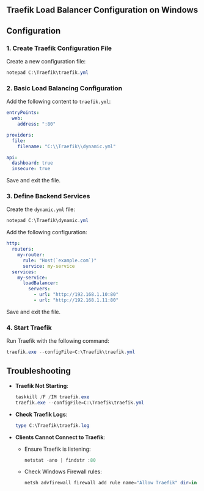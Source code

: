 ## Traefik Load Balancer Configuration on Windows

## **Configuration**

### **1. Create Traefik Configuration File**
Create a new configuration file:
```powershell
notepad C:\Traefik\traefik.yml
```

### **2. Basic Load Balancing Configuration**
Add the following content to `traefik.yml`:
```yaml
entryPoints:
  web:
    address: ":80"

providers:
  file:
    filename: "C:\\Traefik\\dynamic.yml"

api:
  dashboard: true
  insecure: true
```
Save and exit the file.

### **3. Define Backend Services**
Create the `dynamic.yml` file:
```powershell
notepad C:\Traefik\dynamic.yml
```
Add the following configuration:
```yaml
http:
  routers:
    my-router:
      rule: "Host(`example.com`)"
      service: my-service
  services:
    my-service:
      loadBalancer:
        servers:
          - url: "http://192.168.1.10:80"
          - url: "http://192.168.1.11:80"
```
Save and exit the file.

### **4. Start Traefik**
Run Traefik with the following command:
```powershell
traefik.exe --configFile=C:\Traefik\traefik.yml
```


## **Troubleshooting**

- **Traefik Not Starting**:
  ```powershell
  taskkill /F /IM traefik.exe
  traefik.exe --configFile=C:\Traefik\traefik.yml
  ```
- **Check Traefik Logs**:

  ```powershell
  type C:\Traefik\traefik.log
  ```
- **Clients Cannot Connect to Traefik**:
  - Ensure Traefik is listening:
  
    ```powershell
    netstat -ano | findstr :80
    ```
  - Check Windows Firewall rules:
    ```powershell
    netsh advfirewall firewall add rule name="Allow Traefik" dir=in action=allow protocol=TCP localport=80
    ```